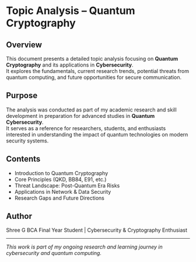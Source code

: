# Topic Analysis – Quantum Cryptography

##  Overview
This document presents a detailed topic analysis focusing on **Quantum Cryptography** and its applications in **Cybersecurity**.  
It explores the fundamentals, current research trends, potential threats from quantum computing, and future opportunities for secure communication.

##  Purpose
The analysis was conducted as part of my academic research and skill development in preparation for advanced studies in **Quantum Cybersecurity**.  
It serves as a reference for researchers, students, and enthusiasts interested in understanding the impact of quantum technologies on modern security systems.

##  Contents
- Introduction to Quantum Cryptography  
- Core Principles (QKD, BB84, E91, etc.)  
- Threat Landscape: Post-Quantum Era Risks  
- Applications in Network & Data Security  
- Research Gaps and Future Directions  

##  Author
Shree G 
BCA Final Year Student | Cybersecurity & Cryptography Enthusiast  

---
*This work is part of my ongoing research and learning journey in cybersecurity and quantum computing.*

